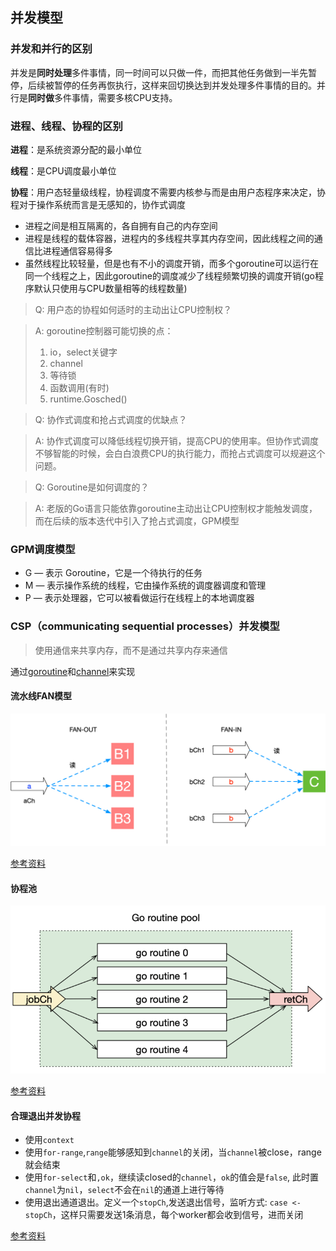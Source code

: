 ## 并发模型

### 并发和并行的区别
并发是**同时处理**多件事情，同一时间可以只做一件，而把其他任务做到一半先暂停，后续被暂停的任务再恢执行，这样来回切换达到并发处理多件事情的目的。并行是**同时做**多件事情，需要多核CPU支持。

### 进程、线程、协程的区别

**进程**：是系统资源分配的最小单位

**线程**：是CPU调度最小单位

**协程**：用户态轻量级线程，协程调度不需要内核参与而是由用户态程序来决定，协程对于操作系统而言是无感知的，协作式调度

* 进程之间是相互隔离的，各自拥有自己的内存空间
* 进程是线程的载体容器，进程内的多线程共享其内存空间，因此线程之间的通信比进程通信容易得多
* 虽然线程比较轻量，但是也有不小的调度开销，而多个goroutine可以运行在同一个线程之上，因此goroutine的调度减少了线程频繁切换的调度开销(go程序默认只使用与CPU数量相等的线程数量)

> Q: 用户态的协程如何适时的主动出让CPU控制权？

> A: goroutine控制器可能切换的点：
>
> 1. io，select关键字
> 2. channel
> 3. 等待锁
> 4. 函数调用(有时)
> 5. runtime.Gosched()

> Q: 协作式调度和抢占式调度的优缺点？

> A: 协作式调度可以降低线程切换开销，提高CPU的使用率。但协作式调度不够智能的时候，会白白浪费CPU的执行能力，而抢占式调度可以规避这个问题。

> Q: Goroutine是如何调度的？

> A: 老版的Go语言只能依靠goroutine主动出让CPU控制权才能触发调度，而在后续的版本迭代中引入了抢占式调度，GPM模型

### GPM调度模型

* G — 表示 Goroutine，它是一个待执行的任务
* M — 表示操作系统的线程，它由操作系统的调度器调度和管理
* P — 表示处理器，它可以被看做运行在线程上的本地调度器

### CSP（communicating sequential processes）并发模型

> 使用通信来共享内存，而不是通过共享内存来通信

通过[goroutine](/golang/goroutine.md)和[channel](/golang/channel.md)来实现

#### 流水线FAN模型

![FAN-OUT和FAN-IN模式](../src/fan.png)

[参考资料](https://segmentfault.com/a/1190000017182416)

#### 协程池

![FAN-OUT和FAN-IN模式](../src/goroutine_pool.png)

[参考资料](https://segmentfault.com/a/1190000017457158)

#### 合理退出并发协程

* 使用`context`
* 使用`for-range`,`range`能够感知到`channel`的关闭，当`channel`被close，range就会结束
* 使用`for-select`和`,ok`，继续读closed的`channel`，`ok`的值会是`false`, 此时置`channel`为`nil`，`select`不会在`nil`的通道上进行等待
* 使用退出通道退出。定义一个`stopCh`,发送退出信号，监听方式: `case <-stopCh`，这样只需要发送1条消息，每个worker都会收到信号，进而关闭

[参考资料](https://segmentfault.com/a/1190000017251049)